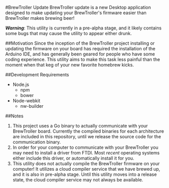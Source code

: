 #BrewTroller Update
BrewTroller update is a new Desktop application designed to make updating your BrewTroller's firmware easier than BrewTroller makes brewing beer!

**_Warning_**: This utility is currently in a pre-alpha stage, and it likely contains some bugs that may cause the utility to appear either drunk.

##Motivation
Since the inception of the BrewTroller project installing or updating the firmware on your board has required the installation of the Arduino IDE, and has generally been geared for people who have some coding experience. This utility aims to make this task less painful than the moment when that keg of your new favorite homebrew kicks.  

##Development Requirements
- Node.js
    - npm
    - bower
- Node-webkit
    - nw-builder

##Notes
1. This project uses a Go binary to actually communicate with your BrewTroller board. Currently the compiled binaries for each architecture are included in this repository, until we release the source code for the communication binary.
2. In order for your computer to communicate with your BrewTroller you may need to install a driver from FTDI. Most _recent_ operating systems either include this driver, or automatically install it for you.
3. This utility does not actually compile the BrewTroller firmware on your computer! It utilizes a cloud compiler service that we have brewed up, and it is also in pre-alpha stage. Until this utility moves into a release state, the cloud compiler service may not always be available.
